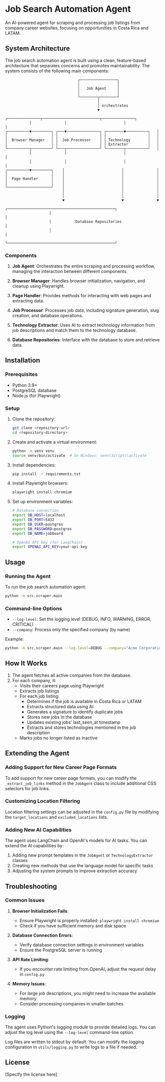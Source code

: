 # Job Search Automation Agent

An AI-powered agent for scraping and processing job listings from company career websites, focusing on opportunities in Costa Rica and LATAM.

## System Architecture

The job search automation agent is built using a clean, feature-based architecture that separates concerns and promotes maintainability. The system consists of the following main components:

```
                                 ┌─────────────────┐
                                 │                 │
                                 │   Job Agent     │
                                 │                 │
                                 └────────┬────────┘
                                          │
                                          │ orchestrates
                                          ▼
           ┌───────────────┬──────────────────────────┬───────────────┐
           │               │                          │               │
┌──────────▼─────────┐ ┌───▼───────────────┐ ┌────────▼──────────┐   │
│                    │ │                   │ │                   │   │
│  Browser Manager   │ │  Job Processor    │ │ Technology        │   │
│                    │ │                   │ │ Extractor         │   │
└──────────┬─────────┘ └───┬───────────────┘ └────────┬──────────┘   │
           │               │                          │               │
           │               │                          │               │
┌──────────▼─────────┐    │                          │               │
│                    │    │                          │               │
│  Page Handler      │    │                          │               │
│                    │    │                          │               │
└────────────────────┘    │                          │               │
                          │                          │               │
                          │                          │               │
                          ▼                          ▼               ▼
                    ┌─────────────────────────────────────────────────┐
                    │                                                 │
                    │           Database Repositories                 │
                    │                                                 │
                    └─────────────────────────────────────────────────┘
```

### Components

1. **Job Agent**: Orchestrates the entire scraping and processing workflow, managing the interaction between different components.

2. **Browser Manager**: Handles browser initialization, navigation, and cleanup using Playwright.

3. **Page Handler**: Provides methods for interacting with web pages and extracting data.

4. **Job Processor**: Processes job data, including signature generation, slug creation, and database operations.

5. **Technology Extractor**: Uses AI to extract technology information from job descriptions and match them to the technology database.

6. **Database Repositories**: Interface with the database to store and retrieve data.

## Installation

### Prerequisites

- Python 3.9+
- PostgreSQL database
- Node.js (for Playwright)

### Setup

1. Clone the repository:
   ```bash
   git clone <repository-url>
   cd <repository-directory>
   ```

2. Create and activate a virtual environment:
   ```bash
   python -m venv venv
   source venv/bin/activate  # On Windows: venv\Scripts\activate
   ```

3. Install dependencies:
   ```bash
   pip install -r requirements.txt
   ```

4. Install Playwright browsers:
   ```bash
   playwright install chromium
   ```

5. Set up environment variables:
   ```bash
   # Database connection
   export DB_HOST=localhost
   export DB_PORT=5432
   export DB_USER=postgres
   export DB_PASSWORD=postgres
   export DB_NAME=jobboard
   
   # OpenAI API key (for LangChain)
   export OPENAI_API_KEY=your-api-key
   ```

## Usage

### Running the Agent

To run the job search automation agent:

```bash
python -m src.scraper.main
```

### Command-line Options

- `--log-level`: Set the logging level (DEBUG, INFO, WARNING, ERROR, CRITICAL)
- `--company`: Process only the specified company (by name)

Example:
```bash
python -m src.scraper.main --log-level=DEBUG --company="Acme Corporation"
```

## How It Works

1. The agent fetches all active companies from the database.
2. For each company, it:
   - Visits their careers page using Playwright
   - Extracts job listings
   - For each job listing:
     - Determines if the job is available in Costa Rica or LATAM
     - Extracts structured data using AI
     - Generates a signature to identify duplicate jobs
     - Stores new jobs in the database
     - Updates existing jobs' last_seen_at timestamp
     - Extracts and stores technologies mentioned in the job description
   - Marks jobs no longer listed as inactive

## Extending the Agent

### Adding Support for New Career Page Formats

To add support for new career page formats, you can modify the `_extract_job_links` method in the `JobAgent` class to include additional CSS selectors for job links.

### Customizing Location Filtering

Location filtering settings can be adjusted in the `config.py` file by modifying the `target_locations` and `excluded_locations` lists.

### Adding New AI Capabilities

The agent uses LangChain and OpenAI's models for AI tasks. You can extend the AI capabilities by:

1. Adding new prompt templates in the `JobAgent` or `TechnologyExtractor` classes
2. Creating new methods that use the language model for specific tasks
3. Adjusting the system prompts to improve extraction accuracy

## Troubleshooting

### Common Issues

1. **Browser Initialization Fails**:
   - Ensure Playwright is properly installed: `playwright install chromium`
   - Check if you have sufficient memory and disk space

2. **Database Connection Errors**:
   - Verify database connection settings in environment variables
   - Ensure the PostgreSQL server is running

3. **API Rate Limiting**:
   - If you encounter rate limiting from OpenAI, adjust the request delay in `config.py`

4. **Memory Issues**:
   - For large job descriptions, you might need to increase the available memory
   - Consider processing companies in smaller batches

### Logging

The agent uses Python's logging module to provide detailed logs. You can adjust the log level using the `--log-level` command-line option.

Log files are written to stdout by default. You can modify the logging configuration in `utils/logging.py` to write logs to a file if needed.

## License

[Specify the license here]
